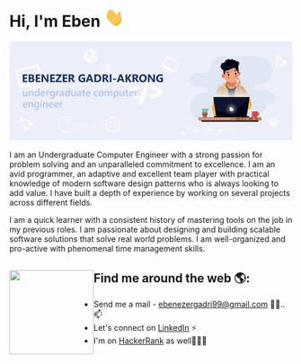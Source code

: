# Hi, I'm Eben <img src="./res/wave.gif" width="35">

<img src="https://github.com/aibenStunner/aibenStunner/blob/master/res/header.gif" alt="banner that says Ebenezer Gadri-Akrong - undergraduate computer engineering student">

I am an Undergraduate Computer Engineer with a strong passion for problem solving and an unparalleled commitment to excellence. I am an avid programmer, an adaptive and excellent team player with practical knowledge of modern software design patterns who is always looking to add value. I have built a depth of experience by working on several projects across different fields.

I am a quick learner with a consistent history of mastering tools on the job in my previous roles. I am passionate about designing and building scalable software solutions that solve real world problems. I am well-organized and pro-active with phenomenal time management skills.


## Find me around the web 🌎: <a href="https://aibenstunner.github.io/"><img align="left" width="150" height="150" src="https://github.com/aibenStunner/aibenStunner/blob/master/res/git.gif"></a>
- Send me a mail - <a href="ebenezergadri99@gmail.com">ebenezergadri99@gmail.com</a> ✍🏾..📫
- Let's connect on <a href="https://www.linkedin.com/in/thegadri/"> LinkedIn</a> ⚡
- I'm on <a href="https://www.hackerrank.com/aiben_">HackerRank</a> as well👩🏾‍💻

<!--
**aibenStunner/aibenStunner** is a ✨ _special_ ✨ repository because its `README.md` (this file) appears on your GitHub profile.

Here are some ideas to get you started:

- 🔭 I’m currently working on ...
- 🌱 I’m currently learning ...
- 👯 I’m looking to collaborate on ...
- 🤔 I’m looking for help with ...
- 💬 Ask me about ...
- 📫 How to reach me: ...
- 😄 Pronouns: ...
- ⚡ Fun fact: ...
-->
